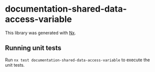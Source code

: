 # documentation-shared-data-access-variable

This library was generated with [Nx](https://nx.dev).

## Running unit tests

Run `nx test documentation-shared-data-access-variable` to execute the unit tests.

